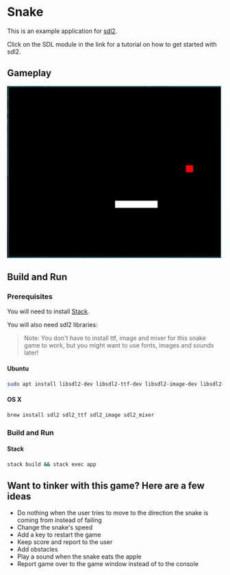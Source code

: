 # Snake

This is an example application for [sdl2](https://hackage.haskell.org/package/sdl2).

Click on the SDL module in the link for a tutorial on how to get started with sdl2.

## Gameplay

![Gameplay gif](gameplay.gif)

## Build and Run

### Prerequisites

You will need to install [Stack](https://haskellstack.org).

You will also need sdl2 libraries:

> Note: You don't have to install ttf, image and mixer for this snake game to work, but you might want to use fonts, images and sounds later!

#### Ubuntu

```sh
sudo apt install libsdl2-dev libsdl2-ttf-dev libsdl2-image-dev libsdl2-mixer-dev
```

#### OS X

```sh
brew install sdl2 sdl2_ttf sdl2_image sdl2_mixer
```

### Build and Run

#### Stack

```sh
stack build && stack exec app
```

## Want to tinker with this game? Here are a few ideas

- Do nothing when the user tries to move to the direction the snake is coming from instead of failing
- Change the snake's speed
- Add a key to restart the game
- Keep score and report to the user
- Add obstacles
- Play a sound when the snake eats the apple
- Report game over to the game window instead of to the console
